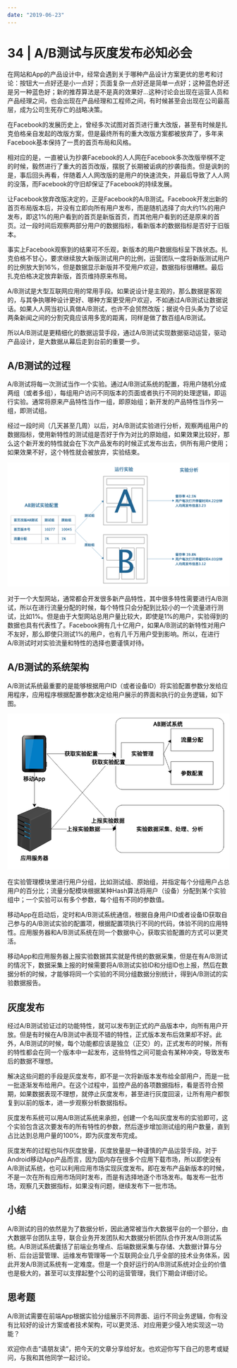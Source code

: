 ```yaml
---
date: "2019-06-23"
---  
```

      
# 34 | A/B测试与灰度发布必知必会
在网站和App的产品设计中，经常会遇到关于哪种产品设计方案更优的思考和讨论：按钮大一点好还是小一点好；页面复杂一点好还是简单一点好；这种蓝色好还是另一种蓝色好；新的推荐算法是不是真的效果好…这种讨论会出现在运营人员和产品经理之间，也会出现在产品经理和工程师之间，有时候甚至会出现在公司最高层，成为公司生死存亡的战略决策。

在Facebook的发展历史上，曾经多次试图对首页进行重大改版，甚至有时候是扎克伯格亲自发起的改版方案，但是最终所有的重大改版方案都被放弃了，多年来Facebook基本保持了一贯的首页布局和风格。

相对应的是，一直被认为抄袭Facebook的人人网在Facebook多次改版举棋不定的时候，毅然进行了重大的首页改版，摆脱了长期被诟病的抄袭指责。但是讽刺的是，事后回头再看，伴随着人人网改版的是用户的快速流失，并最后导致了人人网的没落，而Facebook的守旧却保证了Facebook的持续发展。

让Facebook放弃改版决定的，正是Facebook的A/B测试。Facebook开发出新的首页布局版本后，并没有立即向所有用户发布，而是随机选择了向大约1\%的用户发布，即这1\%的用户看到的首页是新版首页，而其他用户看到的还是原来的首页。过一段时间后观察两部分用户的数据指标，看新版本的数据指标是否好于旧版本。

<!-- [[[read_end]]] -->

事实上Facebook观察到的结果可不乐观，新版本的用户数据指标呈下跌状态。扎克伯格不甘心，要求继续放大新版测试用户的比例，运营团队一度将新版测试用户的比例放大到16\%，但是数据显示新版并不受用户欢迎，数据指标很糟糕。最后扎克伯格决定放弃新版，首页维持原来布局。

A/B测试是大型互联网应用的常用手段。如果说设计是主观的，那么数据是客观的，与其争执哪种设计更好、哪种方案更受用户欢迎，不如通过A/B测试让数据说话。如果人人网当初认真做A/B测试，也许不会贸然改版；据说今日头条为了论证两条新闻之间的分割究竟应该用多宽的距离，同样是做了数百组A/B测试。

所以A/B测试是更精细化的数据运营手段，通过A/B测试实现数据驱动运营，驱动产品设计，是大数据从幕后走到台前的重要一步。

## A/B测试的过程

A/B测试将每一次测试当作一个实验。通过A/B测试系统的配置，将用户随机分成两组（或者多组），每组用户访问不同版本的页面或者执行不同的处理逻辑，即运行实验。通常将原来产品特性当作一组，即原始组；新开发的产品特性当作另一组，即测试组。

经过一段时间（几天甚至几周）以后，对A/B测试实验进行分析，观察两组用户的数据指标，使用新特性的测试组是否好于作为对比的原始组，如果效果比较好，那么这个新开发的特性就会在下次产品发布的时候正式发布出去，供所有用户使用；如果效果不好，这个特性就会被放弃，实验结束。

![](./httpsstatic001geekbangorgresourceimage1498143f62d32673e1a633d2441969c41c98.png)

对于一个大型网站，通常都会开发很多新产品特性，其中很多特性需要进行A/B测试，所以在进行流量分配的时候，每个特性只会分配到比较小的一个流量进行测试，比如1\%。但是由于大型网站总用户量比较大，即使是1\%的用户，实验得到的数据也具有代表性了。Facebook拥有几十亿用户，如果A/B测试的新特性对用户不友好，那么即使只测试1\%的用户，也有几千万用户受到影响。所以，在进行A/B测试时对实验流量和特性的选择也要谨慎对待。

## A/B测试的系统架构

A/B测试系统最重要的是能够根据用户ID（或者设备ID）将实验配置参数分发给应用程序，应用程序根据配置参数决定给用户展示的界面和执行的业务逻辑，如下图。

![](./httpsstatic001geekbangorgresourceimageb245b22e091c7d4ee1572703dc740b89d245.png)

在实验管理模块里进行用户分组，比如测试组、原始组，并指定每个分组用户占总用户的百分比；流量分配模块根据某种Hash算法将用户（设备）分配到某个实验组中；一个实验可以有多个参数，每个组有不同的参数值。

移动App在启动后，定时和A/B测试系统通信，根据自身用户ID或者设备ID获取自己参与的A/B测试实验的配置项，根据配置项执行不同的代码，体验不同的应用特性。应用服务器和A/B测试系统在同一个数据中心，获取实验配置的方式可以更灵活。

移动App和应用服务器上报实验数据其实就是传统的数据采集，但是在有A/B测试的情况下，数据采集上报的时候需要将A/B测试实验ID和分组ID也上报，然后在数据分析的时候，才能够将同一个实验的不同分组数据分别统计，得到A/B测试的实验数据报告。

## 灰度发布

经过A/B测试验证过的功能特性，就可以发布到正式的产品版本中，向所有用户开放。但是有时候在A/B测试中表现不错的特性，正式版本发布后效果却不好。此外，A/B测试的时候，每个功能都应该是独立（正交）的，正式发布的时候，所有的特性都会在同一个版本中一起发布，这些特性之间可能会有某种冲突，导致发布后的数据不理想。

解决这些问题的手段是灰度发布，即不是一次将新版本发布给全部用户，而是一批一批逐渐发布给用户。在这个过程中，监控产品的各项数据指标，看是否符合预期，如果数据表现不理想，就停止灰度发布，甚至进行灰度回滚，让所有用户都恢复到以前的版本，进一步观察分析数据指标。

灰度发布系统可以用A/B测试系统来承担，创建一个名叫灰度发布的实验即可，这个实验包含这次要发布的所有特性的参数，然后逐步增加测试组的用户数量，直到占比达到总用户量的100\%，即为灰度发布完成。

灰度发布的过程也叫作灰度放量，灰度放量是一种谨慎的产品运营手段。对于Android移动App产品而言，因为国内存在很多个应用下载市场，所以即使没有A/B测试系统，也可以利用应用市场实现灰度发布。即在发布产品新版本的时候，不是一次在所有应用市场同时发布，而是有选择地逐个市场发布。每发布一批市场，观察几天数据指标，如果没有问题，继续发布下一批市场。

## 小结

A/B测试的目的依然是为了数据分析，因此通常被当作大数据平台的一个部分，由大数据平台团队主导，联合业务开发团队和大数据分析团队合作开发A/B测试系统。A/B测试系统囊括了前端业务埋点、后端数据采集与存储、大数据计算与分析、后台运营管理、运维发布管理等一个互联网企业几乎全部的技术业务体系，因此开发A/B测试系统有一定难度。但是一个良好运行的A/B测试系统对企业的价值也是极大的，甚至可以支撑起整个公司的运营管理，我们下期会详细讨论。

## 思考题

A/B测试需要在前端App根据实验分组展示不同界面、运行不同业务逻辑，你有没有比较好的设计方案或者技术架构，可以更灵活、对应用更少侵入地实现这一功能？

欢迎你点击“请朋友读”，把今天的文章分享给好友。也欢迎你写下自己的思考或疑问，与我和其他同学一起讨论。